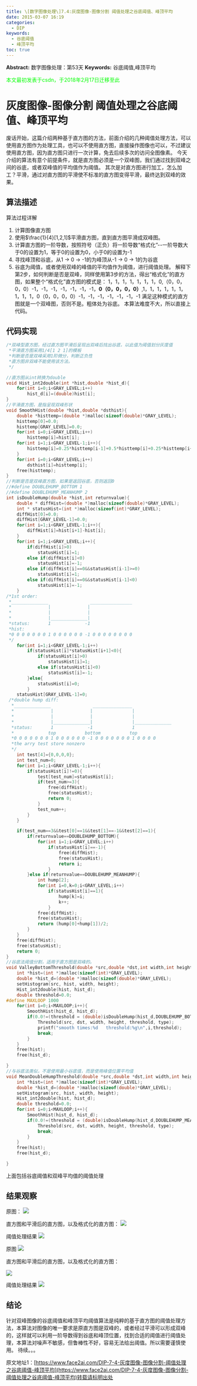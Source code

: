 ```yaml
---
title: \[数字图像处理\]7.4:灰度图像-图像分割 阈值处理之谷底阈值、峰顶平均
date: 2015-03-07 16:19
categories:
  - DIP
keywords:
  - 谷底阈值
  - 峰顶平均
toc: true
---
```

**Abstract:** 数字图像处理：第53天
**Keywords:** 谷底阈值,峰顶平均
<!--more-->
<font color="00FF00">本文最初发表于csdn，于2018年2月17日迁移至此</font>
# 灰度图像-图像分割 阈值处理之谷底阈值、峰顶平均
废话开始，这篇介绍两种基于直方图的方法，前面介绍的几种阈值处理方法，可以使用直方图作为处理工具，也可以不使用直方图，直接操作图像也可以，不过建议使用直方图，因为直方图只进行一次计算，免去后续多次的访问全图像素。
今天介绍的算法有意个前提条件，就是直方图必须是一个双峰图，我们通过找到双峰之间的谷底，或者双峰值的平均值作为阈值。
其次是对直方图进行加工，怎么加工？平滑，通过对直方图的平滑使不标准的直方图变得平滑，最终达到双峰的效果。
## 算法描述
算法过程详解
1. 计算图像直方图
2. 使用$\frac{1}{4}[1,2,1]$平滑直方图，直到直方图平滑成双峰图。
3. 计算直方图的一阶导数，按照符号（正负）将一阶导数“格式化”--一阶导数大于0的设置为1，等于0的设置为0，小于0的设置为-1
4. 寻找峰顶和谷底，从1 -> 0 -> -1的为峰顶从-1 -> 0 -> 1的为谷底
5. 谷底为阈值，或者使用双峰的峰值的平均值作为阈值，进行阈值处理。
解释下第2步，如何判断是否是双峰，同样使用第3步的方法，得出“格式化”的直方图，如果整个“格式化”直方图的模式是：
1，1，1，1，1，1，1，0,（0，0，0，0）-1，-1，-1，-1，-1，-1，-1，**0（0，0，0，0）**,1，1，1，1，1，1，1，1，1，0（0，0，0，0）-1，-1，-1，-1，-1，-1，-1
满足这种模式的直方图就是一个双峰图，否则不是。粗体处为谷底。
本算法难度不大，所以直接上代码。
## 代码实现
```c++
/*双峰型直方图，经过直方图平滑后呈现出双峰后找出谷底，以此值为阈值划分灰度值
 *平滑直方图采用1/4[1 2 1]的模板
 *判断是否是双峰采用1阶微分，判断正负性
 *直方图非双峰不能使用该方法。
 */

//直方图从int转换为double
void Hist_int2double(int *hist,double *hist_d){
    for(int i=0;i<GRAY_LEVEL;i++)
        hist_d[i]=(double)hist[i];
}
//平滑直方图，是指呈现双峰形状
void SmoothHist(double *hist,double *dsthist){
    double *histtemp=(double *)malloc(sizeof(double)*GRAY_LEVEL);
    histtemp[0]=0.0;
    histtemp[GRAY_LEVEL]=0.0;
    for(int i=0;i<GRAY_LEVEL;i++)
        histtemp[i]=hist[i];
    for(int i=1;i<GRAY_LEVEL-1;i++){
        histtemp[i]=0.25*histtemp[i-1]+0.5*histtemp[i]+0.25*histtemp[i+1];
    }
    for(int i=0;i<GRAY_LEVEL;i++)
        dsthist[i]=histtemp[i];
    free(histtemp);
}
//判断是否是双峰直方图，如果是返回谷底，否则返回0
//#define DOUBLEHUMP_BOTTOM 1
//#define DOUBLEHUMP_MEANHUMP 2
int isDoubleHump(double *hist,int returnvalue){
    double * diffHist=(double *)malloc(sizeof(double)*GRAY_LEVEL);
    int * statusHist=(int *)malloc(sizeof(int)*GRAY_LEVEL);
    diffHist[0]=0.0;
    diffHist[GRAY_LEVEL-1]=0.0;
    for(int i=1;i<GRAY_LEVEL-1;i++){
        diffHist[i]=hist[i+1]-hist[i];
    }
    for(int i=1;i<GRAY_LEVEL;i++){
        if(diffHist[i]>0)
            statusHist[i]=1;
        else if(diffHist[i]<0)
            statusHist[i]=-1;
        else if(diffHist[i]==0&&statusHist[i-1]>=0)
            statusHist[i]=1;
        else if(diffHist[i]==0&&statusHist[i-1]<0)
            statusHist[i]=-1;
    }
/*1st order:
 *______________                ________________
 *              |              |
 *              |              |
 *              |______________|
 *status:       1             -1
 *hist:
 *0 0 0 0 0 0 0 1 0 0 0 0 0 0 -1 0 0 0 0 0 0 0 0
 */
    for(int i=1;i<GRAY_LEVEL-1;i++)
        if(statusHist[i]*statusHist[i+1]<0){
            if(statusHist[i]>0)
                statusHist[i]=1;
            else if(statusHist[i]<0)
                statusHist[i]=-1;
        }else{
            statusHist[i]=0;
        }
    statusHist[GRAY_LEVEL-1]=0;
 /*double hump diff:
  *______________                _______________
  *              |              |               |
  *              |              |               |
  *              |______________|               |______________
  *status:       1             -1               1
  *             top           bottom           top
  *0 0 0 0 0 0 0 1 0 0 0 0 0 0 -1 0 0 0 0 0 0 0 1 0 0 0 0
  *the arry test store nonzero
  */
    int test[4]={0,0,0,0};
    int test_num=0;
    for(int i=1;i<GRAY_LEVEL-1;i++){
        if(statusHist[i]!=0){
            test[test_num]=statusHist[i];
            if(test_num>=3){
                free(diffHist);
                free(statusHist);
                return 0;
            }
            test_num++;
        }
    }

    if(test_num==3&&test[0]==1&&test[1]==-1&&test[2]==1){
        if(returnvalue==DOUBLEHUMP_BOTTOM){
            for(int i=1;i<GRAY_LEVEL;i++)
                if(statusHist[i]==-1){
                    free(diffHist);
                    free(statusHist);
                    return i;
                }
        }else if(returnvalue==DOUBLEHUMP_MEANHUMP){
            int hump[2];
            for(int i=0,k=0;i<GRAY_LEVEL;i++)
                if(statusHist[i]==1){
                    hump[k]=i;
                    k++;
                }
            free(diffHist);
            free(statusHist);
            return (hump[0]+hump[1])/2;
        }
    }
    free(diffHist);
    free(statusHist);
    return 0;
}
//谷底法阈值分割，适用于直方图是双峰的。
void ValleyBottomThreshold(double *src,double *dst,int width,int height,int type){
    int *hist=(int *)malloc(sizeof(int)*GRAY_LEVEL);
    double *hist_d=(double *)malloc(sizeof(double)*GRAY_LEVEL);
    setHistogram(src, hist, width, height);
    Hist_int2double(hist, hist_d);
    double threshold=0.0;
#define MAXLOOP 1000
    for(int i=0;i<MAXLOOP;i++){
        SmoothHist(hist_d, hist_d);
        if(0.0!=(threshold = (double)isDoubleHump(hist_d,DOUBLEHUMP_BOTTOM))){
            Threshold(src, dst, width, height, threshold, type);
            printf("smooth times:%d   threshold:%g\n",i,threshold);
            break;
        }
    }
    free(hist);
    free(hist_d);

}
//与谷底法类似，不是使用最小谷底值，而是使用峰值位置平均值
void MeanDoubleHumpThreshold(double *src,double *dst,int width,int height,int type){
    int *hist=(int *)malloc(sizeof(int)*GRAY_LEVEL);
    double *hist_d=(double *)malloc(sizeof(double)*GRAY_LEVEL);
    setHistogram(src, hist, width, height);
    Hist_int2double(hist, hist_d);
    double threshold=0.0;
    for(int i=0;i<MAXLOOP;i++){
        SmoothHist(hist_d, hist_d);
        if(0.0!=(threshold = (double)isDoubleHump(hist_d,DOUBLEHUMP_MEANHUMP))){
            Threshold(src, dst, width, height, threshold, type);
            break;
        }
    }
    free(hist);
    free(hist_d);

}


```
上面包括谷底阈值和双峰平均值的阈值处理
## 结果观察
原图：
![](https://tony4ai-1251394096.cos.ap-hongkong.myqcloud.com/blog_images/DIP-7-4-灰度图像-图像分割-阈值处理之谷底阈值-峰顶平均/20150307161314721.jpeg)

直方图和平滑后的直方图，以及格式化的直方图：
![](https://tony4ai-1251394096.cos.ap-hongkong.myqcloud.com/blog_images/DIP-7-4-灰度图像-图像分割-阈值处理之谷底阈值-峰顶平均/20150307161421614.jpeg)

阈值处理结果
![](https://tony4ai-1251394096.cos.ap-hongkong.myqcloud.com/blog_images/DIP-7-4-灰度图像-图像分割-阈值处理之谷底阈值-峰顶平均/20150307161439851.jpeg)

原图
![](https://tony4ai-1251394096.cos.ap-hongkong.myqcloud.com/blog_images/DIP-7-4-灰度图像-图像分割-阈值处理之谷底阈值-峰顶平均/20150307161603918.jpeg)

直方图和平滑后的直方图，以及格式化的直方图：

![](https://tony4ai-1251394096.cos.ap-hongkong.myqcloud.com/blog_images/DIP-7-4-灰度图像-图像分割-阈值处理之谷底阈值-峰顶平均/20150307161353659.jpeg)

阈值处理结果
![](https://tony4ai-1251394096.cos.ap-hongkong.myqcloud.com/blog_images/DIP-7-4-灰度图像-图像分割-阈值处理之谷底阈值-峰顶平均/20150307161630438.jpeg)


## 结论
针对双峰图像的谷底阈值和峰顶平均阈值算法是纯粹的基于直方图的阈值处理方法，本算法对图像的唯一要求是原直方图是双峰的，或者经过平滑可以形成双峰的，这样就可以利用一阶导数得到谷底和峰顶位置，找到合适的阈值进行阈值处理，本算法对噪声不敏感，但鲁棒性不好，容易无法给出阈值。所以需要谨慎使用。
待续。。。





原文地址1：[https://www.face2ai.com/DIP-7-4-灰度图像-图像分割-阈值处理之谷底阈值-峰顶平均](https://www.face2ai.com/DIP-7-4-灰度图像-图像分割-阈值处理之谷底阈值-峰顶平均)转载请标明出处

